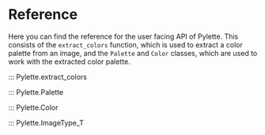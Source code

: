 # Reference

Here you can find the reference for the user facing API of Pylette. This consists of
the `extract_colors` function, which is used to extract a color palette from an image,
and the `Palette` and `Color` classes, which are used to work with the extracted color palette.


::: Pylette.extract_colors

::: Pylette.Palette

::: Pylette.Color

::: Pylette.ImageType_T

